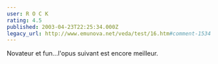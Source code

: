 ```yaml
---
user: R O C K
rating: 4.5
published: 2003-04-23T22:25:34.000Z
legacy_url: http://www.emunova.net/veda/test/16.htm#comment-1534
---
```

Novateur et fun...l'opus suivant est encore meilleur.